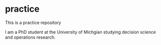 # practice
This is a practice repository

I am a PhD student at the University of Michgian studying decision science and operations research. 
